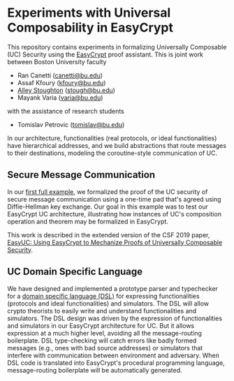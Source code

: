 Experiments with Universal Composability in EasyCrypt
====================================================================

This repository contains experiments in formalizing Universally
Composable (UC) Security using the
[EasyCrypt](https://www.easycrypt.info/trac/) proof assistant. This is
joint work between Boston University faculty

* Ran Canetti (canetti@bu.edu)
* Assaf Kfoury (kfoury@bu.edu)
* [Alley Stoughton](http://alleystoughton.us) (stough@bu.edu)
* Mayank Varia (varia@bu.edu)

with the assistance of research students

* Tomislav Petrovic (tomislav@bu.edu)

In our architecture, functionalities (real protocols, or ideal
functionalities) have hierarchical addresses, and we build
abstractions that route messages to their destinations, modeling
the coroutine-style communication of UC.

Secure Message Communication
--------------------------------------------------------------------

In our [first full example](../master/smc), we formalized the proof of
the UC security of secure message communication using a one-time pad
that's agreed using Diffie-Hellman key exchange. Our goal in this
example was to test our EasyCrypt UC architecture, illustrating how
instances of UC's composition operation and theorem may be formalized
in EasyCrypt.

This work is described in the extended version of the CSF 2019 paper,
[EasyUC: Using EasyCrypt to Mechanize Proofs of Universally Composable
Security](https://eprint.iacr.org/2019/582).

UC Domain Specific Language
--------------------------------------------------------------------

We have designed and implemented a prototype parser and typechecker
for a [domain specific language (DSL)](../master/uc-dsl) for
expressing functionalities (protocols and ideal functionalities) and
simulators. The DSL will allow crypto theorists to easily write and
understand functionalities and simulators.  The DSL design was driven
by the expression of functionalities and simulators in our EasyCrypt
architecture for UC.  But it allows expression at a much higher level,
avoiding all the message-routing boilerplate.  DSL type-checking will
catch errors like badly formed messages (e.g., ones with bad source
addresses) or simulators that interfere with communication between
environment and adversary. When DSL code is translated into
EasyCrypt's procedural programming language, message-routing
boilerplate will be automatically generated.
